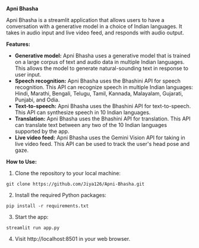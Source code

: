 **Apni Bhasha**

Apni Bhasha is a streamlit application that allows users to have a conversation with a generative model in a choice of Indian languages. It takes in audio input and live video feed, and responds with audio output.

**Features:**

* **Generative model:** Apni Bhasha uses a generative model that is trained on a large corpus of text and audio data in multiple Indian languages. This allows the model to generate natural-sounding text in response to user input.
* **Speech recognition:** Apni Bhasha uses the Bhashini API for speech recognition. This API can recognize speech in multiple Indian languages: Hindi, Marathi, Bengali, Telugu, Tamil, Kannada, Malayalam, Gujarati, Punjabi, and Odia.
* **Text-to-speech:** Apni Bhasha uses the Bhashini API for text-to-speech. This API can synthesize speech in 10 Indian languages.
* **Translation:** Apni Bhasha uses the Bhashini API for translation. This API can translate text between any two of the 10 Indian languages supported by the app.
* **Live video feed:** Apni Bhasha uses the Gemini Vision API for taking in live video feed. This API can be used to track the user's head pose and gaze.

**How to Use:**

1. Clone the repository to your local machine:

```
git clone https://github.com/Jiya126/Apni-Bhasha.git
```

2. Install the required Python packages:

```
pip install -r requirements.txt
```

3. Start the app:

```
streamlit run app.py
```

4. Visit http://localhost:8501 in your web browser.
